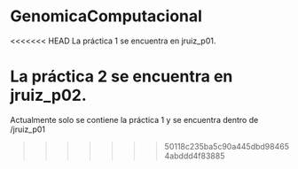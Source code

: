 # GenomicaComputacional

<<<<<<< HEAD
La práctica 1 se encuentra en jruiz_p01.

La práctica 2 se encuentra en jruiz_p02.
=======
Actualmente solo se contiene la práctica 1 y se encuentra dentro de /jruiz_p01
>>>>>>> 50118c235ba5c90a445dbd984654abddd4f83885
